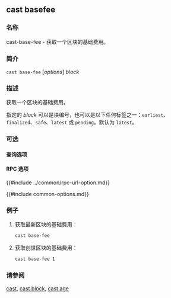 ## cast basefee

### 名称

cast-base-fee - 获取一个区块的基础费用。

### 简介

``cast base-fee`` [*options*] *block*

### 描述

获取一个区块的基础费用。

指定的 *block* 可以是块编号，也可以是以下任何标签之一：`earliest`、`finalized`、`safe`、`latest` 或 `pending`。默认为 `latest`。

### 可选

#### 查询选项


#### RPC 选项

{{#include ../common/rpc-url-option.md}}

{{#include common-options.md}}

### 例子

1. 获取最新区块的基础费用：
    ```sh
    cast base-fee
    ```

2. 获取创世区块的基础费用：
    ```sh
    cast base-fee 1
    ```

### 请参阅

[cast](./cast.md), [cast block](./cast-block.md), [cast age](./cast-age.md)
